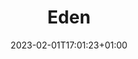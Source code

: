---
title: "Eden"
date: 2023-02-01T17:01:23+01:00
imdb: "https://www.imdb.com/title/tt5877196/"
weight: 10
---